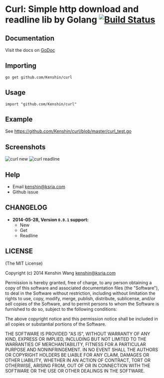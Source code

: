 Curl: Simple http download and readline lib by Golang [![Build Status](https://api.travis-ci.org/Kenshin/curl.svg?branch=master)](https://travis-ci.org/Kenshin/curl)
================================

Documentation
---
Visit the docs on [GoDoc](http://godoc.org/github.com/Kenshin/curl)

Importing
---
`go get github.com/Kenshin/curl`

Usage
---
`import "github.com/Kenshin/curl"`

Example
---
See <https://github.com/Kenshin/curl/blob/master/curl_test.go>

Screenshots
--
![curl new](http://imgur.com/2qGTlli.png)
![curl readline](http://imgur.com/pGVCEBY.png)

Help
---
* Email <kenshin@ksria.com>
* Github issue

CHANGELOG
---
* **2014-05-28, Version `0.0.1` support:**
    * New
    * Get
    * Readline

LICENSE
---
(The MIT License)

Copyright (c) 2014 Kenshin Wang <kenshin@ksria.com>

Permission is hereby granted, free of charge, to any person obtaining a copy of this software and associated documentation files (the "Software"), to deal in the Software without restriction, including without limitation the rights to use, copy, modify, merge, publish, distribute, sublicense, and/or sell copies of the Software, and to permit persons to whom the Software is furnished to do so, subject to the following conditions:

The above copyright notice and this permission notice shall be included in all copies or substantial portions of the Software.

THE SOFTWARE IS PROVIDED "AS IS", WITHOUT WARRANTY OF ANY KIND, EXPRESS OR IMPLIED, INCLUDING BUT NOT LIMITED TO THE WARRANTIES OF MERCHANTABILITY, FITNESS FOR A PARTICULAR PURPOSE AND NONINFRINGEMENT. IN NO EVENT SHALL THE AUTHORS OR COPYRIGHT HOLDERS BE LIABLE FOR ANY CLAIM, DAMAGES OR OTHER LIABILITY, WHETHER IN AN ACTION OF CONTRACT, TORT OR OTHERWISE, ARISING FROM, OUT OF OR IN CONNECTION WITH THE SOFTWARE OR THE USE OR OTHER DEALINGS IN THE SOFTWARE.
